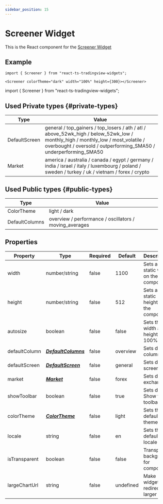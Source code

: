 ```yaml
---
sidebar_position: 15
---
```


# Screener Widget

This is the React component for the [Screener Widget](https://www.tradingview.com/widget/screener/)

## Example

```
import { Screener } from "react-ts-tradingview-widgets";

<Screener colorTheme="dark" width="100%" height={300}></Screener>
```

import { Screener } from "react-ts-tradingview-widgets";

<Screener colorTheme="dark" width="100%" height={300}></Screener>

## Used Private types {#private-types}

| Type          | Value                                                                                                                                                                                                |
| ------------- | ---------------------------------------------------------------------------------------------------------------------------------------------------------------------------------------------------- |
| DefaultScreen | general / top_gainers / top_losers / ath / atl / above_52wk_high / below_52wk_low / monthly_high / monthly_low / most_volatile / overbought / oversold / outperforming_SMA50 / underperforming_SMA50 |
| Market        | america / australia / canada / egypt / germany / india / israel / italy / luxembourg / poland / sweden / turkey / uk / vietnam / forex / crypto                                                      |

## Used Public types {#public-types}

| Type           | Value                                                  |
| -------------- | ------------------------------------------------------ |
| ColorTheme     | light / dark                                           |
| DefaultColumns | overview / performance / oscillators / moving_averages |

## Properties

| Property      | Type                                  | Required | Default   | Description                           |
| ------------- | ------------------------------------- | -------- | --------- | ------------------------------------- |
| width         | number/string                         | false    | 1100      | Sets a static width on the component  |
| height        | number/string                         | false    | 512       | Sets a static height on the component |
| autosize      | boolean                               | false    | false     | Sets the width and height to 100%     |
| defaultColumn | [_**DefaultColumns**_](#public-types) | false    | overview  | Sets default columns                  |
| defaultScreen | [_**DefaultScreen**_](#private-types) | false    | general   | Sets default screens                  |
| market        | [_**Market**_](#private-types)        | false    | forex     | Sets default exchange                 |
| showToolbar   | boolean                               | false    | true      | Sets default Show top toolbar         |
| colorTheme    | [_**ColorTheme**_](#public-types)     | false    | light     | Sets the default theme                |
| locale        | string                                | false    | en        | Sets the default locale               |
| isTransparent | boolean                               | false    | false     | Transparent background for component  |
| largeChartUrl | string                                | false    | undefined | Make widget redirect to larger chart  |
